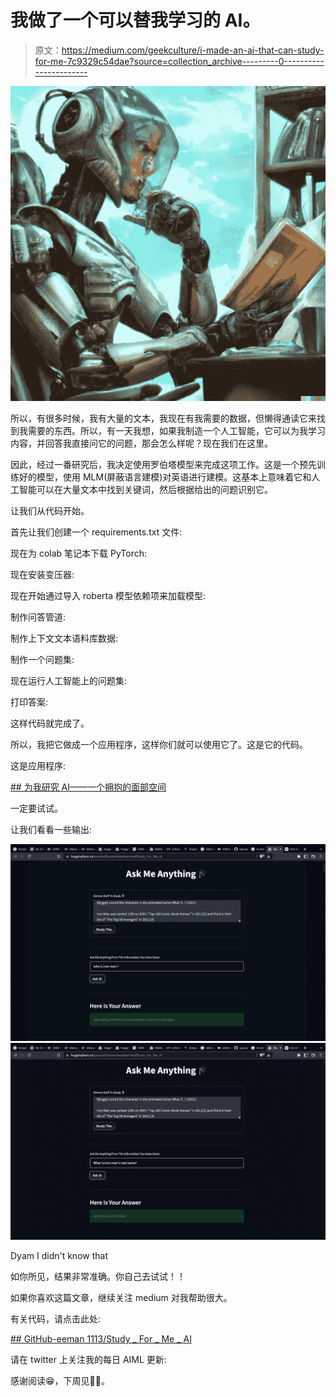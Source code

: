 # 我做了一个可以替我学习的 AI。

> 原文：<https://medium.com/geekculture/i-made-an-ai-that-can-study-for-me-7c9329c54dae?source=collection_archive---------0----------------------->

![](img/e129fd48a7d969247d9fcd602c381a3a.png)

所以，有很多时候，我有大量的文本，我现在有我需要的数据，但懒得通读它来找到我需要的东西。所以，有一天我想，如果我制造一个人工智能，它可以为我学习内容，并回答我直接问它的问题，那会怎么样呢？现在我们在这里。

因此，经过一番研究后，我决定使用罗伯塔模型来完成这项工作。这是一个预先训练好的模型，使用 MLM(屏蔽语言建模)对英语进行建模。这基本上意味着它和人工智能可以在大量文本中找到关键词，然后根据给出的问题识别它。

让我们从代码开始。

首先让我们创建一个 requirements.txt 文件:

现在为 colab 笔记本下载 PyTorch:

现在安装变压器:

现在开始通过导入 roberta 模型依赖项来加载模型:

制作问答管道:

制作上下文文本语料库数据:

制作一个问题集:

现在运行人工智能上的问题集:

打印答案:

这样代码就完成了。

所以，我把它做成一个应用程序，这样你们就可以使用它了。这是它的代码。

这是应用程序:

[](https://huggingface.co/spaces/Eemansleepdeprived/Study_For_Me_AI) [## 为我研究 AI——一个拥抱的面部空间](https://huggingface.co/spaces/Eemansleepdeprived/Study_For_Me_AI) 

一定要试试。

让我们看看一些输出:

![](img/a4ba51bc4a9d9b1ec7eda08d35bb985a.png)![](img/31e710774a43ea7ebcbf981add024eed.png)

Dyam I didn't know that

如你所见，结果非常准确。你自己去试试！！

如果你喜欢这篇文章，继续关注 medium 对我帮助很大。

有关代码，请点击此处:

[](https://github.com/Eeman1113/Study_For_Me_AI) [## GitHub-eeman 1113/Study _ For _ Me _ AI](https://github.com/Eeman1113/Study_For_Me_AI) 

请在 twitter 上关注我的每日 AIML 更新:

感谢阅读😁，下周见👋🏼。